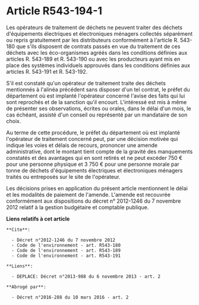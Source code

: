 # Article R543-194-1

Les opérateurs de traitement de déchets ne peuvent traiter des déchets d'équipements électriques et électroniques ménagers
collectés séparément ou repris gratuitement par les distributeurs conformément à l'article R. 543-180 que s'ils disposent de
contrats passés en vue du traitement de ces déchets avec les éco-organismes agréés dans les conditions définies aux articles
R. 543-189 et R. 543-190 ou avec les producteurs ayant mis en place des systèmes individuels approuvés dans les conditions
définies aux articles R. 543-191 et R. 543-192. 

S'il est constaté qu'un opérateur de traitement traite des déchets mentionnés à l'alinéa précédent sans disposer d'un tel
contrat, le préfet du département où est implanté l'opérateur concerné l'avise des faits qui lui sont reprochés et de la
sanction qu'il encourt. L'intéressé est mis à même de présenter ses observations, écrites ou orales, dans le délai d'un mois,
le cas échéant, assisté d'un conseil ou représenté par un mandataire de son choix. 

Au terme de cette procédure, le préfet du département où est implanté l'opérateur de traitement concerné peut, par une
décision motivée qui indique les voies et délais de recours, prononcer une amende administrative, dont le montant tient
compte de la gravité des manquements constatés et des avantages qui en sont retirés et ne peut excéder 750 € pour une
personne physique et 3 750 € pour une personne morale par tonne de déchets d'équipements électriques et électroniques
ménagers traités ou entreposés sur le site de l'opérateur. 

Les décisions prises en application du présent article mentionnent le délai et les modalités de paiement de l'amende.
L'amende est recouvrée conformément aux dispositions du décret n° 2012-1246 du 7 novembre 2012 relatif à la gestion
budgétaire et comptable publique.

**Liens relatifs à cet article**

	**Cite**:

	  - Décret n°2012-1246 du 7 novembre 2012
	  - Code de l'environnement - art. R543-180
	  - Code de l'environnement - art. R543-189
	  - Code de l'environnement - art. R543-191

	**Liens**:

	  - DEPLACE: Décret n°2013-988 du 6 novembre 2013 - art. 2

	**Abrogé par**:

	  - Décret n°2016-288 du 10 mars 2016 - art. 2
